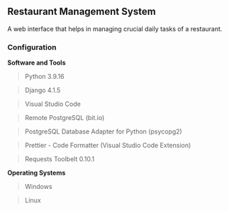 ## Restaurant Management System

A web interface that helps in managing crucial daily tasks of a restaurant.

### **Configuration**

**Software and Tools**

> Python 3.9.16

> Django 4.1.5

> Visual Studio Code

> Remote PostgreSQL (bit.io)

> PostgreSQL Database Adapter for Python (psycopg2)

> Prettier - Code Formatter (Visual Studio Code Extension)

> Requests Toolbelt 0.10.1

**Operating Systems**

> Windows

> Linux